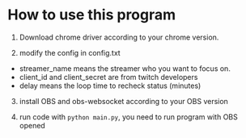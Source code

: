 # How to use this program

1. Download chrome driver according to your chrome version.

2. modify the config in config.txt
  * streamer_name means the streamer who you want to focus on.
  * client_id and client_secret are from twitch developers
  * delay means the loop time to recheck status (minutes)

3. install OBS and obs-websocket according to your OBS version

4. run code with `python main.py`, you need to run program with OBS opened
